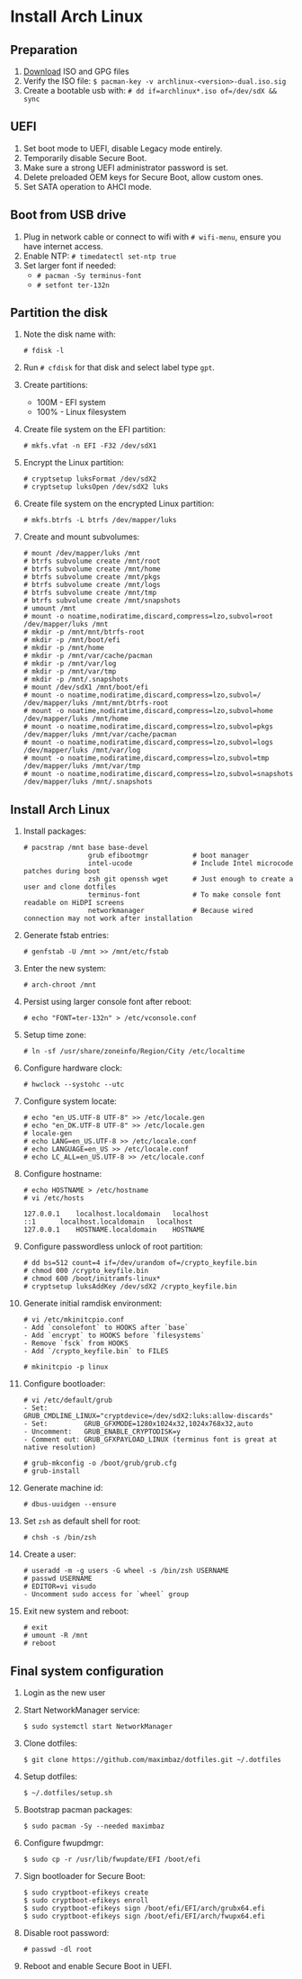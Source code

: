 # Install Arch Linux

## Preparation

1. [Download](https://archlinux.org/download/) ISO and GPG files
1. Verify the ISO file: `$ pacman-key -v archlinux-<version>-dual.iso.sig`
1. Create a bootable usb with: `# dd if=archlinux*.iso of=/dev/sdX && sync`

## UEFI

1. Set boot mode to UEFI, disable Legacy mode entirely.
1. Temporarily disable Secure Boot.
1. Make sure a strong UEFI administrator password is set.
1. Delete preloaded OEM keys for Secure Boot, allow custom ones.
1. Set SATA operation to AHCI mode.

## Boot from USB drive

1. Plug in network cable or connect to wifi with `# wifi-menu`, ensure you have internet access.
1. Enable NTP: `# timedatectl set-ntp true`
1. Set larger font if needed:
   * `# pacman -Sy terminus-font`
   * `# setfont ter-132n`

## Partition the disk

1. Note the disk name with:

   ```
   # fdisk -l
   ```

1. Run `# cfdisk` for that disk and select label type `gpt`.
1. Create partitions:
   * 100M - EFI system
   * 100% - Linux filesystem
1. Create file system on the EFI partition:

   ```
   # mkfs.vfat -n EFI -F32 /dev/sdX1
   ```

1. Encrypt the Linux partition:

   ```
   # cryptsetup luksFormat /dev/sdX2
   # cryptsetup luksOpen /dev/sdX2 luks
   ```

1. Create file system on the encrypted Linux partition:

   ```
   # mkfs.btrfs -L btrfs /dev/mapper/luks
   ```

1. Create and mount subvolumes:

   ```
   # mount /dev/mapper/luks /mnt
   # btrfs subvolume create /mnt/root
   # btrfs subvolume create /mnt/home
   # btrfs subvolume create /mnt/pkgs
   # btrfs subvolume create /mnt/logs
   # btrfs subvolume create /mnt/tmp
   # btrfs subvolume create /mnt/snapshots
   # umount /mnt
   # mount -o noatime,nodiratime,discard,compress=lzo,subvol=root /dev/mapper/luks /mnt
   # mkdir -p /mnt/mnt/btrfs-root
   # mkdir -p /mnt/boot/efi
   # mkdir -p /mnt/home
   # mkdir -p /mnt/var/cache/pacman
   # mkdir -p /mnt/var/log
   # mkdir -p /mnt/var/tmp
   # mkdir -p /mnt/.snapshots
   # mount /dev/sdX1 /mnt/boot/efi
   # mount -o noatime,nodiratime,discard,compress=lzo,subvol=/ /dev/mapper/luks /mnt/mnt/btrfs-root
   # mount -o noatime,nodiratime,discard,compress=lzo,subvol=home /dev/mapper/luks /mnt/home
   # mount -o noatime,nodiratime,discard,compress=lzo,subvol=pkgs /dev/mapper/luks /mnt/var/cache/pacman
   # mount -o noatime,nodiratime,discard,compress=lzo,subvol=logs /dev/mapper/luks /mnt/var/log
   # mount -o noatime,nodiratime,discard,compress=lzo,subvol=tmp /dev/mapper/luks /mnt/var/tmp
   # mount -o noatime,nodiratime,discard,compress=lzo,subvol=snapshots /dev/mapper/luks /mnt/.snapshots
   ```

## Install Arch Linux

1. Install packages:

   ```
   # pacstrap /mnt base base-devel
                   grub efibootmgr           # boot manager
                   intel-ucode               # Include Intel microcode patches during boot
                   zsh git openssh wget      # Just enough to create a user and clone dotfiles
                   terminus-font             # To make console font readable on HiDPI screens
                   networkmanager            # Because wired connection may not work after installation
   ```

1. Generate fstab entries:

   ```
   # genfstab -U /mnt >> /mnt/etc/fstab
   ```

1. Enter the new system:

   ```
   # arch-chroot /mnt
   ```

1. Persist using larger console font after reboot:

   ```
   # echo "FONT=ter-132n" > /etc/vconsole.conf
   ```

1. Setup time zone:

   ```
   # ln -sf /usr/share/zoneinfo/Region/City /etc/localtime
   ```

1. Configure hardware clock:

   ```
   # hwclock --systohc --utc
   ```

1. Configure system locate:

   ```
   # echo "en_US.UTF-8 UTF-8" >> /etc/locale.gen
   # echo "en_DK.UTF-8 UTF-8" >> /etc/locale.gen
   # locale-gen
   # echo LANG=en_US.UTF-8 >> /etc/locale.conf
   # echo LANGUAGE=en_US >> /etc/locale.conf
   # echo LC_ALL=en_US.UTF-8 >> /etc/locale.conf
   ```

1. Configure hostname:

   ```
   # echo HOSTNAME > /etc/hostname
   # vi /etc/hosts

   127.0.0.1	localhost.localdomain	localhost
   ::1	 	localhost.localdomain	localhost
   127.0.0.1	HOSTNAME.localdomain	HOSTNAME
   ```

1. Configure passwordless unlock of root partition:

   ```
   # dd bs=512 count=4 if=/dev/urandom of=/crypto_keyfile.bin
   # chmod 000 /crypto_keyfile.bin
   # chmod 600 /boot/initramfs-linux*
   # cryptsetup luksAddKey /dev/sdX2 /crypto_keyfile.bin
   ```

1. Generate initial ramdisk environment:

   ```
   # vi /etc/mkinitcpio.conf
   - Add `consolefont` to HOOKS after `base`
   - Add `encrypt` to HOOKS before `filesystems`
   - Remove `fsck` from HOOKS
   - Add `/crypto_keyfile.bin` to FILES

   # mkinitcpio -p linux
   ```

1. Configure bootloader:

   ```
   # vi /etc/default/grub
   - Set:         GRUB_CMDLINE_LINUX="cryptdevice=/dev/sdX2:luks:allow-discards"
   - Set:         GRUB_GFXMODE=1280x1024x32,1024x768x32,auto
   - Uncomment:   GRUB_ENABLE_CRYPTODISK=y
   - Comment out: GRUB_GFXPAYLOAD_LINUX (terminus font is great at native resolution)

   # grub-mkconfig -o /boot/grub/grub.cfg
   # grub-install
   ```

1. Generate machine id:

   ```
   # dbus-uuidgen --ensure
   ```

1. Set `zsh` as default shell for root:

   ```
   # chsh -s /bin/zsh
   ```

1. Create a user:

   ```
   # useradd -m -g users -G wheel -s /bin/zsh USERNAME
   # passwd USERNAME
   # EDITOR=vi visudo
   - Uncomment sudo access for `wheel` group
   ```

1. Exit new system and reboot:

   ```
   # exit
   # umount -R /mnt
   # reboot
   ```

## Final system configuration

1. Login as the new user
1. Start NetworkManager service:

   ```
   $ sudo systemctl start NetworkManager
   ```

1. Clone dotfiles:

   ```
   $ git clone https://github.com/maximbaz/dotfiles.git ~/.dotfiles
   ```

1. Setup dotfiles:

   ```
   $ ~/.dotfiles/setup.sh
   ```

1. Bootstrap pacman packages:

   ```
   $ sudo pacman -Sy --needed maximbaz
   ```

1. Configure fwupdmgr:

   ```
   $ sudo cp -r /usr/lib/fwupdate/EFI /boot/efi
   ```

1. Sign bootloader for Secure Boot:

   ```
   $ sudo cryptboot-efikeys create
   $ sudo cryptboot-efikeys enroll
   $ sudo cryptboot-efikeys sign /boot/efi/EFI/arch/grubx64.efi
   $ sudo cryptboot-efikeys sign /boot/efi/EFI/arch/fwupx64.efi
   ```

1. Disable root password:

   ```
   # passwd -dl root
   ```

1. Reboot and enable Secure Boot in UEFI.

